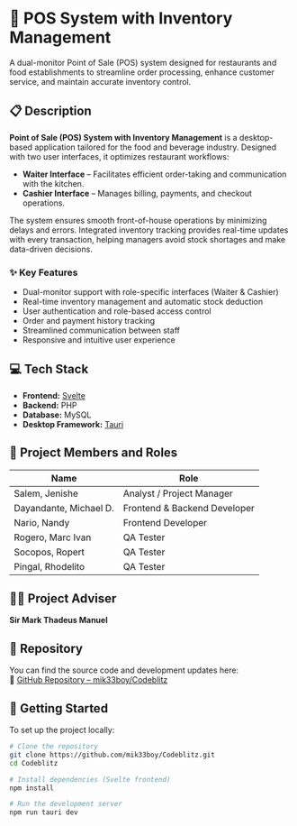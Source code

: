 # 🧾 POS System with Inventory Management

A dual-monitor Point of Sale (POS) system designed for restaurants and food establishments to streamline order processing, enhance customer service, and maintain accurate inventory control.

## 📋 Description

**Point of Sale (POS) System with Inventory Management** is a desktop-based application tailored for the food and beverage industry. Designed with two user interfaces, it optimizes restaurant workflows:

- **Waiter Interface** – Facilitates efficient order-taking and communication with the kitchen.
- **Cashier Interface** – Manages billing, payments, and checkout operations.

The system ensures smooth front-of-house operations by minimizing delays and errors. Integrated inventory tracking provides real-time updates with every transaction, helping managers avoid stock shortages and make data-driven decisions.

### ✨ Key Features

- Dual-monitor support with role-specific interfaces (Waiter & Cashier)
- Real-time inventory management and automatic stock deduction
- User authentication and role-based access control
- Order and payment history tracking
- Streamlined communication between staff
- Responsive and intuitive user experience

## 💻 Tech Stack

- **Frontend:** [Svelte](https://svelte.dev/)
- **Backend:** PHP
- **Database:** MySQL
- **Desktop Framework:** [Tauri](https://tauri.app/)

## 👥 Project Members and Roles

| Name                    | Role                         |
|-------------------------|------------------------------|
| Salem, Jenishe          | Analyst / Project Manager    |
| Dayandante, Michael D.  | Frontend & Backend Developer |
| Nario, Nandy            | Frontend Developer           |
| Rogero, Marc Ivan       | QA Tester                    |
| Socopos, Ropert         | QA Tester                    |
| Pingal, Rhodelito       | QA Tester                    |

## 🧑‍🏫 Project Adviser

**Sir Mark Thadeus Manuel**

## 📂 Repository

You can find the source code and development updates here:  
🔗 [GitHub Repository – mik33boy/Codeblitz](https://github.com/mik33boy/Codeblitz)

## 📌 Getting Started

To set up the project locally:

```bash
# Clone the repository
git clone https://github.com/mik33boy/Codeblitz.git
cd Codeblitz

# Install dependencies (Svelte frontend)
npm install

# Run the development server
npm run tauri dev
